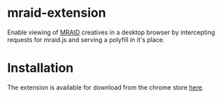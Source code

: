 mraid-extension
===============


Enable viewing of [MRAID](http://www.iab.net/mraid) creatives in a desktop browser by intercepting requests for mraid.js and serving a polyfill in it's place.

Installation
============
The extension is available for download from the chrome store [here](https://chrome.google.com/webstore/detail/appnexus-mraid-viewer/kljmljefjfkglealiaheaapimodndfno).

